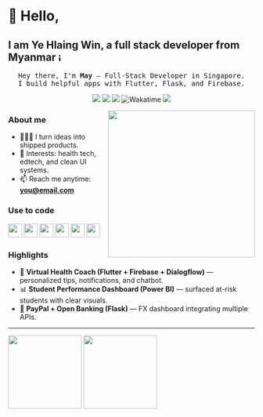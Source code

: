 # 👋 Hello,
## I am **Ye Hlaing Win**, a full stack developer from Myanmar <img width="20" height="15" alt="image" src="https://github.com/user-attachments/assets/f6cacc68-6712-4aea-8779-b60c33632d7b" />

<!-- Hero -->
<p align="center">
  <samp>Hey there, I'm <b>May</b> — Full-Stack Developer in Singapore.</samp><br/>
  <samp>I build helpful apps with Flutter, Flask, and Firebase.</samp>
</p>

<p align="center">
  <a href="https://your-website.com"><img src="https://img.shields.io/badge/Website-000?style=for-the-badge&logo=About.me&logoColor=white"/></a>
  <a href="https://www.linkedin.com/in/yourhandle/"><img src="https://img.shields.io/badge/LinkedIn-0A66C2?style=for-the-badge&logo=linkedin&logoColor=white"/></a>
  <a href="mailto:you@email.com"><img src="https://img.shields.io/badge/Email-EB4432?style=for-the-badge&logo=gmail&logoColor=white"/></a>
  <img src="https://wakatime.com/badge/user/YOUR-UUID.svg" alt="Wakatime"/>
  <img src="https://hits.seeyoufarm.com/api/count/incr/badge.svg?url=https://github.com/yourusername&title=Visitors&edge_flat=false"/>
</p>

<img align="right" src="https://raw.githubusercontent.com/yourusername/yourusername/main/assets/dev-illustration.png" width="300"/>

### About me
- 👩🏻‍💻 I turn ideas into shipped products.
- 🧭 Interests: health tech, edtech, and clean UI systems.
- 📫 Reach me anytime: **you@email.com**

### Use to code
<p>
  <img height="28" src="https://cdn.jsdelivr.net/gh/devicons/devicon/icons/flutter/flutter-original.svg"/>
  <img height="28" src="https://cdn.jsdelivr.net/gh/devicons/devicon/icons/dart/dart-original.svg"/>
  <img height="28" src="https://cdn.jsdelivr.net/gh/devicons/devicon/icons/python/python-original.svg"/>
  <img height="28" src="https://cdn.jsdelivr.net/gh/devicons/devicon/icons/flask/flask-original.svg"/>
  <img height="28" src="https://cdn.jsdelivr.net/gh/devicons/devicon/icons/firebase/firebase-plain.svg"/>
  <img height="28" src="https://cdn.jsdelivr.net/gh/devicons/devicon/icons/git/git-original.svg"/>
</p>

### Highlights
- 🧠 **Virtual Health Coach (Flutter + Firebase + Dialogflow)** — personalized tips, notifications, and chatbot.
- 📊 **Student Performance Dashboard (Power BI)** — surfaced at-risk students with clear visuals.
- 🔐 **PayPal + Open Banking (Flask)** — FX dashboard integrating multiple APIs.

---

<p>
  <img src="https://github-readme-stats.vercel.app/api?username=yourusername&show_icons=true&theme=dark" height="150"/>
  <img src="https://github-readme-streak-stats.herokuapp.com/?user=yourusername&theme=dark" height="150"/>
</p>

